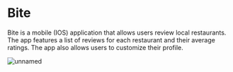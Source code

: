 # Bite
Bite is a mobile (IOS) application that allows users review local restaurants.​The app features a list of reviews for each restaurant and their average ratings. The app also allows users to customize their profile.


![unnamed](https://user-images.githubusercontent.com/45297189/141211241-107c7bc9-3e1f-4874-91e4-50edcba26330.png)

